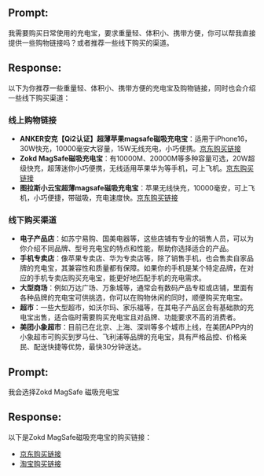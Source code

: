 ## Prompt:
我需要购买日常使用的充电宝，要求重量轻、体积小、携带方便，你可以帮我直接提供一些购物链接吗？或者推荐一些线下购买的渠道。


## Response:
以下为你推荐一些重量轻、体积小、携带方便的充电宝及购物链接，同时也会介绍一些线下购买渠道：

### 线上购物链接
- **ANKER安克【Qi2认证】超薄苹果magsafe磁吸充电宝**：适用于iPhone16，30W快充，10000毫安大容量，15W无线充电，小巧便携。[京东购买链接](https://item.jd.com/100111565059.html)
- **Zokd MagSafe磁吸充电宝**：有10000M、20000M等多种容量可选，20W超级快充，超薄迷你小巧便携，无线适用苹果华为等手机，可上飞机。[京东购买链接](https://item.jd.com/10098984089759.html)
- **图拉斯小云宝超薄magsafe磁吸充电宝**：苹果无线快充，10000毫安，可上飞机，小巧便捷，带磁吸，充电速度快。[京东购买链接](https://item.jd.com/10105319328556.html)

### 线下购买渠道
- **电子产品店**：如苏宁易购、国美电器等，这些店铺有专业的销售人员，可以为你介绍不同品牌、型号充电宝的特点和性能，帮助你选择适合的产品。
- **手机专卖店**：像苹果专卖店、华为专卖店等，除了销售手机，也会售卖自家品牌的充电宝，其兼容性和质量都有保障。如果你的手机是某个特定品牌，在对应的手机专卖店购买充电宝，能更好地匹配手机的充电需求。
- **大型商场**：例如万达广场、万象城等，通常会有数码产品专柜或店铺，里面有各种品牌的充电宝可供挑选，你可以在购物休闲的同时，顺便购买充电宝。
- **超市**：一些大型超市，如沃尔玛、家乐福等，在其电子产品区会有基础款的充电宝出售，适合临时需要购买充电宝且对品牌、功能要求不高的消费者。
- **美团小象超市**：目前已在北京、上海、深圳等多个城市上线，在美团APP内的小象超市可购买到罗马仕、飞利浦等品牌的充电宝，具有严格品控、价格亲民、配送快捷等优势，最快30分钟送达。

## Prompt:
我会选择Zokd MagSafe 磁吸充电宝

## Response:
以下是Zokd MagSafe磁吸充电宝的购买链接：
- [京东购买链接](https://item.jd.com/10098984089759.html)
- [淘宝购买链接](https://pcdetail.taobao.com/412ca4455ffed99c2724ad5b00788ec8.html)
